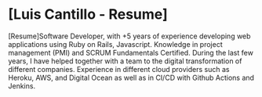 # [Luis Cantillo - Resume]

[Resume]Software Developer, with +5 years of experience developing web applications using Ruby on Rails, Javascript. Knowledge in project management (PMI) and SCRUM Fundamentals Certified. During the last few years, I have helped together with a team to the digital transformation of different companies. Experience in different cloud providers such as Heroku, AWS, and Digital Ocean as well as in CI/CD with Github Actions and Jenkins.
